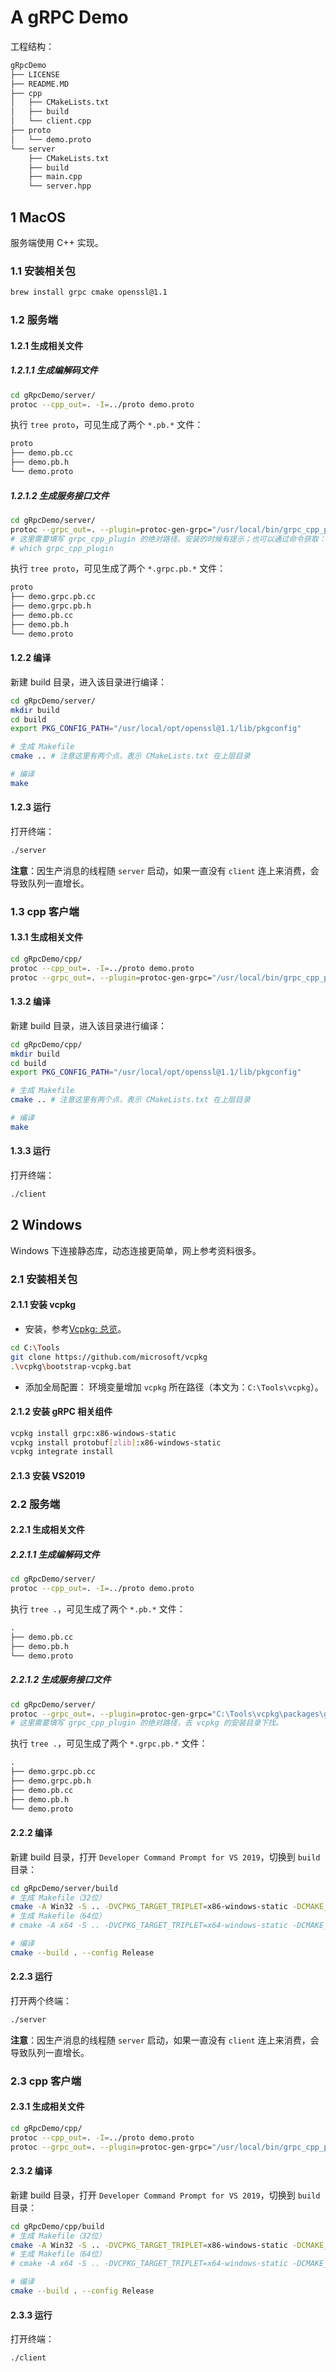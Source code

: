 # A gRPC Demo
工程结构：
```txt
gRpcDemo
├── LICENSE
├── README.MD
├── cpp
│   ├── CMakeLists.txt
│   ├── build
│   └── client.cpp
├── proto
│   └── demo.proto
└── server
    ├── CMakeLists.txt
    ├── build
    ├── main.cpp
    └── server.hpp
```

## 1 MacOS
服务端使用 C++ 实现。
### 1.1 安装相关包
```sh
brew install grpc cmake openssl@1.1
```

### 1.2 服务端
#### 1.2.1 生成相关文件
##### 1.2.1.1 生成编解码文件
```sh
cd gRpcDemo/server/
protoc --cpp_out=. -I=../proto demo.proto
```

执行 `tree proto`，可见生成了两个 `*.pb.*` 文件：
```txt
proto
├── demo.pb.cc
├── demo.pb.h
└── demo.proto
```

##### 1.2.1.2 生成服务接口文件
```sh
cd gRpcDemo/server/
protoc --grpc_out=. --plugin=protoc-gen-grpc="/usr/local/bin/grpc_cpp_plugin" -I=../proto demo.proto
# 这里需要填写 grpc_cpp_plugin 的绝对路径。安装的时候有提示；也可以通过命令获取：
# which grpc_cpp_plugin
```

执行 `tree proto`，可见生成了两个 `*.grpc.pb.*` 文件：
```txt
proto
├── demo.grpc.pb.cc
├── demo.grpc.pb.h
├── demo.pb.cc
├── demo.pb.h
└── demo.proto
```

#### 1.2.2 编译
新建 build 目录，进入该目录进行编译：
```sh
cd gRpcDemo/server/
mkdir build
cd build
export PKG_CONFIG_PATH="/usr/local/opt/openssl@1.1/lib/pkgconfig"

# 生成 Makefile
cmake .. # 注意这里有两个点，表示 CMakeLists.txt 在上层目录

# 编译
make
```

#### 1.2.3 运行
打开终端：
```sh
./server
```

**注意**：因生产消息的线程随 `server` 启动，如果一直没有 `client` 连上来消费，会导致队列一直增长。

### 1.3 cpp 客户端
#### 1.3.1 生成相关文件
```sh
cd gRpcDemo/cpp/
protoc --cpp_out=. -I=../proto demo.proto
protoc --grpc_out=. --plugin=protoc-gen-grpc="/usr/local/bin/grpc_cpp_plugin" -I=../proto demo.proto
```

#### 1.3.2 编译
新建 build 目录，进入该目录进行编译：
```sh
cd gRpcDemo/cpp/
mkdir build
cd build
export PKG_CONFIG_PATH="/usr/local/opt/openssl@1.1/lib/pkgconfig"

# 生成 Makefile
cmake .. # 注意这里有两个点，表示 CMakeLists.txt 在上层目录

# 编译
make
```

#### 1.3.3 运行
打开终端：
```sh
./client
```

## 2 Windows
Windows 下连接静态库，动态连接更简单，网上参考资料很多。

### 2.1 安装相关包
#### 2.1.1 安装 vcpkg
* 安装，参考[Vcpkg: 总览](https://github.com/microsoft/vcpkg/blob/master/README_zh_CN.md)。
```sh
cd C:\Tools
git clone https://github.com/microsoft/vcpkg
.\vcpkg\bootstrap-vcpkg.bat
```

* 添加全局配置：
环境变量增加 `vcpkg` 所在路径（本文为：`C:\Tools\vcpkg`）。

#### 2.1.2 安装 gRPC 相关组件
```sh
vcpkg install grpc:x86-windows-static
vcpkg install protobuf[zlib]:x86-windows-static
vcpkg integrate install
```

#### 2.1.3 安装 VS2019

### 2.2 服务端
#### 2.2.1 生成相关文件
##### 2.2.1.1 生成编解码文件
```sh
cd gRpcDemo/server/
protoc --cpp_out=. -I=../proto demo.proto
```

执行 `tree .`，可见生成了两个 `*.pb.*` 文件：
```txt
.
├── demo.pb.cc
├── demo.pb.h
└── demo.proto
```

##### 2.2.1.2 生成服务接口文件
```sh
cd gRpcDemo/server/
protoc --grpc_out=. --plugin=protoc-gen-grpc="C:\Tools\vcpkg\packages\grpc_x64-windows\tools\grpc\grpc_cpp_plugin.exe" -I=../proto demo.proto
# 这里需要填写 grpc_cpp_plugin 的绝对路径，去 vcpkg 的安装目录下找。
```

执行 `tree .`，可见生成了两个 `*.grpc.pb.*` 文件：
```txt
.
├── demo.grpc.pb.cc
├── demo.grpc.pb.h
├── demo.pb.cc
├── demo.pb.h
└── demo.proto
```

#### 2.2.2 编译
新建 build 目录，打开 `Developer Command Prompt for VS 2019`，切换到 `build` 目录：
```sh
cd gRpcDemo/server/build
# 生成 Makefile（32位）
cmake -A Win32 -S .. -DVCPKG_TARGET_TRIPLET=x86-windows-static -DCMAKE_TOOLCHAIN_FILE=C:/Tools/vcpkg/scripts/buildsystems/vcpkg.cmake
# 生成 Makefile（64位）
# cmake -A x64 -S .. -DVCPKG_TARGET_TRIPLET=x64-windows-static -DCMAKE_TOOLCHAIN_FILE=C:/Tools/vcpkg/scripts/buildsystems/vcpkg.cmake

# 编译
cmake --build . --config Release
```

#### 2.2.3 运行
打开两个终端：
```sh
./server
```

**注意**：因生产消息的线程随 `server` 启动，如果一直没有 `client` 连上来消费，会导致队列一直增长。

### 2.3 cpp 客户端
#### 2.3.1 生成相关文件
```sh
cd gRpcDemo/cpp/
protoc --cpp_out=. -I=../proto demo.proto
protoc --grpc_out=. --plugin=protoc-gen-grpc="/usr/local/bin/grpc_cpp_plugin" -I=../proto demo.proto
```

#### 2.3.2 编译
新建 build 目录，打开 `Developer Command Prompt for VS 2019`，切换到 `build` 目录：
```sh
cd gRpcDemo/cpp/build
# 生成 Makefile（32位）
cmake -A Win32 -S .. -DVCPKG_TARGET_TRIPLET=x86-windows-static -DCMAKE_TOOLCHAIN_FILE=C:/Tools/vcpkg/scripts/buildsystems/vcpkg.cmake
# 生成 Makefile（64位）
# cmake -A x64 -S .. -DVCPKG_TARGET_TRIPLET=x64-windows-static -DCMAKE_TOOLCHAIN_FILE=C:/Tools/vcpkg/scripts/buildsystems/vcpkg.cmake

# 编译
cmake --build . --config Release
```

#### 2.3.3 运行
打开终端：
```sh
./client
```
